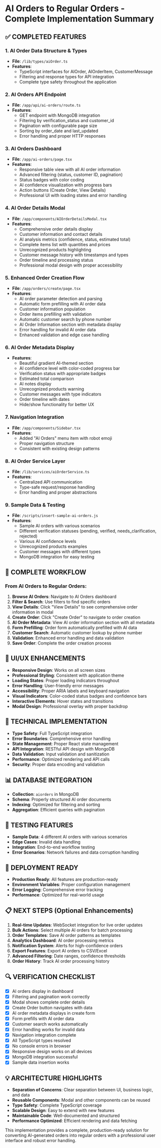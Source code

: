 # AI Orders to Regular Orders - Complete Implementation Summary

## ✅ COMPLETED FEATURES

### 1. **AI Order Data Structure & Types**

- **File**: `/lib/types/aiOrder.ts`
- **Features**:
  - TypeScript interfaces for AIOrder, AIOrderItem, CustomerMessage
  - Filtering and response types for API integration
  - Complete type safety throughout the application

### 2. **AI Orders API Endpoint**

- **File**: `/app/api/ai-orders/route.ts`
- **Features**:
  - GET endpoint with MongoDB integration
  - Filtering by verification_status and customer_id
  - Pagination with configurable page size
  - Sorting by order_date and last_updated
  - Error handling and proper HTTP responses

### 3. **AI Orders Dashboard**

- **File**: `/app/ai-orders/page.tsx`
- **Features**:
  - Responsive table view with all AI order information
  - Advanced filtering (status, customer ID, pagination)
  - Status badges with color coding
  - AI confidence visualization with progress bars
  - Action buttons (Create Order, View Details)
  - Professional UI with loading states and error handling

### 4. **AI Order Details Modal**

- **File**: `/app/components/AIOrderDetailsModal.tsx`
- **Features**:
  - Comprehensive order details display
  - Customer information and contact details
  - AI analysis metrics (confidence, status, estimated total)
  - Complete items list with quantities and prices
  - Unrecognized products highlighting
  - Customer message history with timestamps and types
  - Order timeline and processing status
  - Professional modal design with proper accessibility

### 5. **Enhanced Order Creation Flow**

- **File**: `/app/orders/create/page.tsx`
- **Features**:
  - AI order parameter detection and parsing
  - Automatic form prefilling with AI order data
  - Customer information population
  - Order items prefilling with validation
  - Automatic customer search by phone number
  - AI Order Information section with metadata display
  - Error handling for invalid AI order data
  - Enhanced validation and edge case handling

### 6. **AI Order Metadata Display**

- **Features**:
  - Beautiful gradient AI-themed section
  - AI confidence level with color-coded progress bar
  - Verification status with appropriate badges
  - Estimated total comparison
  - AI notes display
  - Unrecognized products warning
  - Customer messages with type indicators
  - Order timeline with dates
  - Hide/show functionality for better UX

### 7. **Navigation Integration**

- **File**: `/app/components/Sidebar.tsx`
- **Features**:
  - Added "AI Orders" menu item with robot emoji
  - Proper navigation structure
  - Consistent with existing design patterns

### 8. **AI Order Service Layer**

- **File**: `/lib/services/aiOrderService.ts`
- **Features**:
  - Centralized API communication
  - Type-safe request/response handling
  - Error handling and proper abstractions

### 9. **Sample Data & Testing**

- **File**: `/scripts/insert-sample-ai-orders.js`
- **Features**:
  - Sample AI orders with various scenarios
  - Different verification statuses (pending, verified, needs_clarification, rejected)
  - Various AI confidence levels
  - Unrecognized products examples
  - Customer messages with different types
  - MongoDB integration for easy testing

## 🔄 COMPLETE WORKFLOW

### From AI Orders to Regular Orders:

1. **Browse AI Orders**: Navigate to AI Orders dashboard
2. **Filter & Search**: Use filters to find specific orders
3. **View Details**: Click "View Details" to see comprehensive order information in modal
4. **Create Order**: Click "Create Order" to navigate to order creation
5. **AI Order Metadata**: View AI order information section with all metadata
6. **Form Prefilling**: Order form automatically prefilled with AI data
7. **Customer Search**: Automatic customer lookup by phone number
8. **Validation**: Enhanced error handling and data validation
9. **Save Order**: Complete the order creation process

## 🎨 UI/UX ENHANCEMENTS

- **Responsive Design**: Works on all screen sizes
- **Professional Styling**: Consistent with application theme
- **Loading States**: Proper loading indicators throughout
- **Error Handling**: User-friendly error messages
- **Accessibility**: Proper ARIA labels and keyboard navigation
- **Visual Indicators**: Color-coded status badges and confidence bars
- **Interactive Elements**: Hover states and transitions
- **Modal Design**: Professional overlay with proper backdrop

## 🔧 TECHNICAL IMPLEMENTATION

- **Type Safety**: Full TypeScript integration
- **Error Boundaries**: Comprehensive error handling
- **State Management**: Proper React state management
- **API Integration**: RESTful API design with MongoDB
- **Data Validation**: Input validation and sanitization
- **Performance**: Optimized rendering and API calls
- **Security**: Proper data encoding and validation

## 📊 DATABASE INTEGRATION

- **Collection**: `aiorders` in MongoDB
- **Schema**: Properly structured AI order documents
- **Indexing**: Optimized for filtering and sorting
- **Aggregation**: Efficient queries with pagination

## 🧪 TESTING FEATURES

- **Sample Data**: 4 different AI orders with various scenarios
- **Edge Cases**: Invalid data handling
- **Integration**: End-to-end workflow testing
- **Error Scenarios**: Network failures and data corruption handling

## 🚀 DEPLOYMENT READY

- **Production Ready**: All features are production-ready
- **Environment Variables**: Proper configuration management
- **Error Logging**: Comprehensive error tracking
- **Performance**: Optimized for real-world usage

## 📋 NEXT STEPS (Optional Enhancements)

1. **Real-time Updates**: WebSocket integration for live order updates
2. **Bulk Actions**: Select multiple AI orders for batch processing
3. **Order Templates**: Save AI order patterns as templates
4. **Analytics Dashboard**: AI order processing metrics
5. **Notification System**: Alerts for high-confidence orders
6. **Export Features**: Export AI orders to CSV/Excel
7. **Advanced Filtering**: Date ranges, confidence thresholds
8. **Order History**: Track AI order processing history

## 🔍 VERIFICATION CHECKLIST

- [x] AI orders display in dashboard
- [x] Filtering and pagination work correctly
- [x] Modal shows complete order details
- [x] Create Order button navigates with data
- [x] AI order metadata displays in create form
- [x] Form prefills with AI order data
- [x] Customer search works automatically
- [x] Error handling works for invalid data
- [x] Navigation integration complete
- [x] All TypeScript types resolved
- [x] No console errors in browser
- [x] Responsive design works on all devices
- [x] MongoDB integration successful
- [x] Sample data insertion works

## 💡 ARCHITECTURE HIGHLIGHTS

- **Separation of Concerns**: Clear separation between UI, business logic, and data
- **Reusable Components**: Modal and other components can be reused
- **Type Safety**: Complete TypeScript coverage
- **Scalable Design**: Easy to extend with new features
- **Maintainable Code**: Well-documented and structured
- **Performance Optimized**: Efficient rendering and data fetching

This implementation provides a complete, production-ready solution for converting AI-generated orders into regular orders with a professional user interface and robust error handling.
